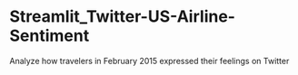 # Streamlit_Twitter-US-Airline-Sentiment
Analyze how travelers in February 2015 expressed their feelings on Twitter
